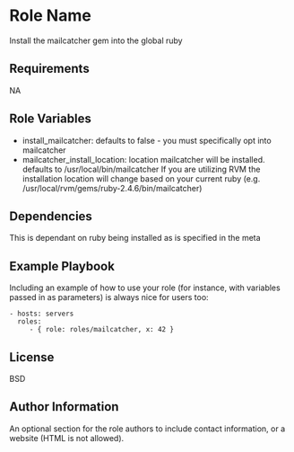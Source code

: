 Role Name
=========

Install the mailcatcher gem into the global ruby

Requirements
------------

NA

Role Variables
--------------

* install_mailcatcher: defaults to false - you must specifically opt into mailcatcher
* mailcatcher_install_location: location mailcatcher will be installed. defaults to /usr/local/bin/mailcatcher If you are utilizing RVM the installation location will change based on your current ruby (e.g. /usr/local/rvm/gems/ruby-2.4.6/bin/mailcatcher)

Dependencies
------------

This is dependant on ruby being installed as is specified in the meta

Example Playbook
----------------

Including an example of how to use your role (for instance, with variables
passed in as parameters) is always nice for users too:

    - hosts: servers
      roles:
         - { role: roles/mailcatcher, x: 42 }

License
-------

BSD

Author Information
------------------

An optional section for the role authors to include contact information, or a
website (HTML is not allowed).
